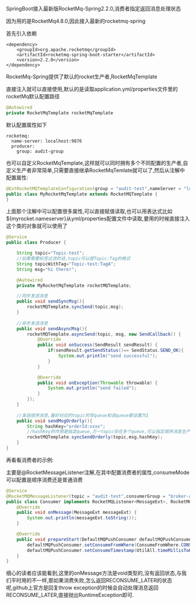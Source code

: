 SpringBoot接入最新版RocketMq-Spring2.2.0,消费者指定返回消息处理状态

因为用的是RocketMq4.8.0,因此接入最新的rocketmq-spring

首先引入依赖

```
<dependency>
    <groupId>org.apache.rocketmq</groupId>
    <artifactId>rocketmq-spring-boot-starter</artifactId>
    <version>2.2.0</version>
</dependency>
```

RocketMq-Spring提供了默认的rocket生产者,RocketMqTemplate

直接注入就可以直接使用,默认的是读取application.yml/properties文件里的rocketMq默认配置路径
```java
@Autowired
private RocketMqTemplate rocketMqTemplate
```
默认配置属性如下
```
rocketmq:
  name-server: localhost:9876
  producer:
    group: audit-group
```

也可以自定义RocketMqTemplate,这样就可以同时拥有多个不同配置的生产者,自定义生产者非常简单,只需要直接继承RocketMqTemlate就可以了,然后从注解中配置属性:

```java
@ExtRocketMQTemplateConfiguration(group = "audit-test",nameServer = "localhost:9876")
public class MyRocketMqTemplate extends RocketMQTemplate {
}
```

上面那个注解中可以配置很多属性,可以直接赋值读取,也可以用表达式比如${myrocket.nameserver}从yml/properties配置文件中读取,要用的时候直接注入这个类的对象就可以使用了

```java
@Service
public class Producer {

    String topic="Topic-test";
    //如果需要标签过滤的话,topic可以是Topic:Tag的格式
    String topicWithTag="Topic-test:TagA";
    String msg="hi there!";

    @Autowired
    private MyRocketMqTemplate rocketMQTemplate;

    //同步发送消息
    public void sendSyncMsg(){
        rocketMQTemplate.syncSend(topic,msg);
    }
    
    //异步发送消息
    public void sendAsyncMsg(){
        rocketMQTemplate.asyncSend(topic, msg, new SendCallback() {
            @Override
            public void onSuccess(SendResult sendResult) {
                if(sendResult.getSendStatus()== SendStatus.SEND_OK){
                    System.out.println("send successful");
                }
            }

            @Override
            public void onException(Throwable throwable) {
                System.out.println("send failed");
            }
        });
    }
    
    //发送顺序消息,最好对应的topic的写queue和读queue都设置为1
    public void sendMsgOrderly(){
        String hashKey="orderId:xxxx";
        //hashKey的作用是指定queue,万一topic存在多个queue,可以指定顺序消息生产在这个特点的queue上,比如用orderId指定
        rocketMQTemplate.syncSendOrderly(topic,msg,hashKey);
    }
}
```

再看看消费者的示例:

主要是@RocketMessageListener注解,在其中配置消费者的属性,consumeMode可以配置是顺序消费还是普通消费

```java
@Service
@RocketMQMessageListener(topic = "audit-test",consumerGroup = "broker-a",consumeMode = ConsumeMode.ORDERLY)
public class Consumer implements RocketMQListener<MessageExt>, RocketMQPushConsumerLifecycleListener {
    @Override
    public void onMessage(MessageExt messageExt) {
        System.out.println(messageExt.toString());
    }

    @Override
    public void prepareStart(DefaultMQPushConsumer defaultMQPushConsumer) {
        defaultMQPushConsumer.setConsumeFromWhere(ConsumeFromWhere.CONSUME_FROM_LAST_OFFSET);
        defaultMQPushConsumer.setConsumeTimestamp(UtilAll.timeMillisToHumanString3(System.currentTimeMillis()));
    }
}
```

细心的读者应该能看到,这里的onMessage方法是void类型的,没有返回状态,与我们平时用的不一样,那如果消费失败,怎么返回RECONSUME_LATER的状态呢,github上官方是回复throw exception的时候会自动处理消息返回RECONSUME_LATER,直接抛出RuntimeException即可.

